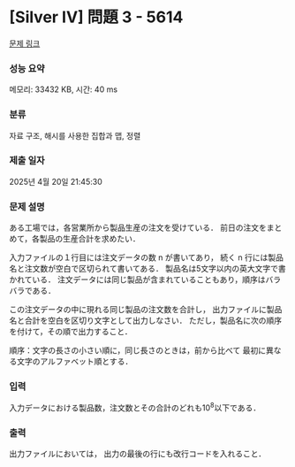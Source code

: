 # [Silver IV] 問題 3 - 5614 

[문제 링크](https://www.acmicpc.net/problem/5614) 

### 성능 요약

메모리: 33432 KB, 시간: 40 ms

### 분류

자료 구조, 해시를 사용한 집합과 맵, 정렬

### 제출 일자

2025년 4월 20일 21:45:30

### 문제 설명

<p>ある工場では，各営業所から製品生産の注文を受けている． 前日の注文をまとめて，各製品の生産合計を求めたい．</p>

<p>入力ファイルの１行目には注文データの数 n が書いてあり， 続く n 行には製品名と注文数が空白で区切られて書いてある． 製品名は5文字以内の英大文字で書かれている． 注文データには同じ製品が含まれていることもあり，順序はバラバラである．</p>

<p>この注文データの中に現れる同じ製品の注文数を合計し， 出力ファイルに製品名と合計を空白を区切り文字として出力しなさい． ただし，製品名に次の順序を付けて，その順で出力すること．</p>

<p>順序：文字の長さの小さい順に，同じ長さのときは，前から比べて 最初に異なる文字のアルファベット順とする．</p>

### 입력 

 <p>入力データにおける製品数，注文数とその合計のどれも10<sup>8</sup>以下である．</p>

### 출력 

 <p>出力ファイルにおいては， 出力の最後の行にも改行コードを入れること．</p>

